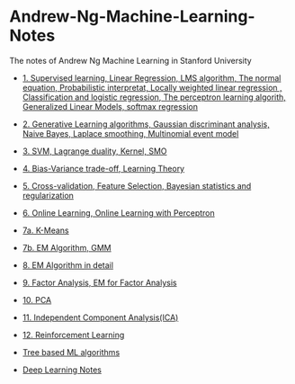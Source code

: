 # Andrew-Ng-Machine-Learning-Notes
The notes of Andrew Ng Machine Learning in Stanford University
 * [1. Supervised learning, Linear Regression, LMS algorithm,  The normal equation, 
Probabilistic interpretat, Locally weighted linear regression , Classification and logistic regression,  The perceptron learning algorith, Generalized Linear Models, softmax regression](https://github.com/mxc19912008/Andrew-Ng-Machine-Learning-Notes/blob/master/cs229-notes1.pdf)
 * [2. Generative Learning algorithms, Gaussian discriminant analysis, Naive Bayes, Laplace smoothing, Multinomial event model](https://github.com/mxc19912008/Andrew-Ng-Machine-Learning-Notes/blob/master/cs229-notes2.pdf)
 * [3. SVM, Lagrange duality, Kernel, SMO](https://github.com/mxc19912008/Andrew-Ng-Machine-Learning-Notes/blob/master/cs229-notes3.pdf)
 * [4. Bias-Variance trade-off, Learning Theory](https://github.com/mxc19912008/Andrew-Ng-Machine-Learning-Notes/blob/master/cs229-notes4.pdf)
 * [5. Cross-validation, Feature Selection, Bayesian statistics and regularization](https://github.com/mxc19912008/Andrew-Ng-Machine-Learning-Notes/blob/master/cs229-notes5.pdf)
 * [6. Online Learning, Online Learning with Perceptron](https://github.com/mxc19912008/Andrew-Ng-Machine-Learning-Notes/blob/master/cs229-notes6.pdf)
 * [7a. K-Means](https://github.com/mxc19912008/Andrew-Ng-Machine-Learning-Notes/blob/master/cs229-notes7a.pdf)
 * [7b. EM Algorithm, GMM](https://github.com/mxc19912008/Andrew-Ng-Machine-Learning-Notes/blob/master/cs229-notes7b.pdf)
 * [8. EM Algorithm in detail](https://github.com/mxc19912008/Andrew-Ng-Machine-Learning-Notes/blob/master/cs229-notes8.pdf)
 * [9. Factor Analysis, EM for Factor Analysis](https://github.com/mxc19912008/Andrew-Ng-Machine-Learning-Notes/blob/master/cs229-notes9.pdf)
 * [10. PCA](https://github.com/mxc19912008/Andrew-Ng-Machine-Learning-Notes/blob/master/cs229-notes10.pdf)
 * [11. Independent Component Analysis(ICA)](https://github.com/mxc19912008/Andrew-Ng-Machine-Learning-Notes/blob/master/cs229-notes11.pdf)
 * [12. Reinforcement Learning](https://github.com/mxc19912008/Andrew-Ng-Machine-Learning-Notes/blob/master/cs229-notes12.pdf)
 
 * [Tree based ML algorithms](https://www.analyticsvidhya.com/blog/2016/04/tree-based-algorithms-complete-tutorial-scratch-in-python/)
 * [Deep Learning Notes](https://github.com/mbadry1/DeepLearning.ai-Summary)
 
